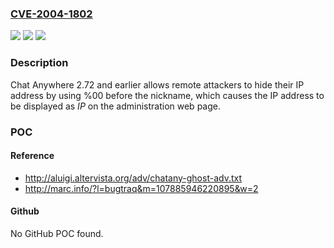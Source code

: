 ### [CVE-2004-1802](https://cve.mitre.org/cgi-bin/cvename.cgi?name=CVE-2004-1802)
![](https://img.shields.io/static/v1?label=Product&message=n%2Fa&color=blue)
![](https://img.shields.io/static/v1?label=Version&message=n%2Fa&color=blue)
![](https://img.shields.io/static/v1?label=Vulnerability&message=n%2Fa&color=brighgreen)

### Description

Chat Anywhere 2.72 and earlier allows remote attackers to hide their IP address by using %00 before the nickname, which causes the IP address to be displayed as $IP$ on the administration web page.

### POC

#### Reference
- http://aluigi.altervista.org/adv/chatany-ghost-adv.txt
- http://marc.info/?l=bugtraq&m=107885946220895&w=2

#### Github
No GitHub POC found.

